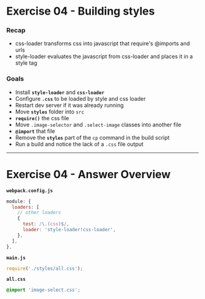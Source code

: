 # Exercise 04 - Building styles

### Recap

- css-loader transforms css into javascript that require's @imports and urls
- style-loader evaluates the javascript from css-loader and places it in a style tag

### Goals

- Install **`style-loader`** and **`css-loader`**
- Configure **`.css`** to be loaded by style and css loader
- Restart dev server if it was already running
- Move **`styles`** folder into `src`
- **`require()`** the css file
- Move `.image-selector` and `.select-image` classes into another file
- **`@import`** that file
- Remove the **`styles`** part of the `cp` command in the build script
- Run a build and notice the lack of a `.css` file output

---

# Exercise 04 - Answer Overview

**`webpack.config.js`**

```js
module: {
  loaders: [
    // other loaders
    {
      test: /\.(css)$/,
      loader: 'style-loader!css-loader',
    },
  ],
},
```

**`main.js`**

```js
require('./styles/all.css');
```

**`all.css`**

```css
@import 'image-select.css';
```
